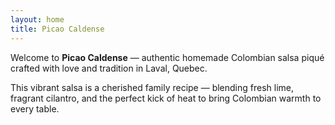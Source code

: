 ```yaml
---
layout: home
title: Picao Caldense
---
```


Welcome to **Picao Caldense** — authentic homemade Colombian salsa piqué crafted with love and tradition in Laval, Quebec.

This vibrant salsa is a cherished family recipe — blending fresh lime, fragrant cilantro, and the perfect kick of heat to bring Colombian warmth to every table.
